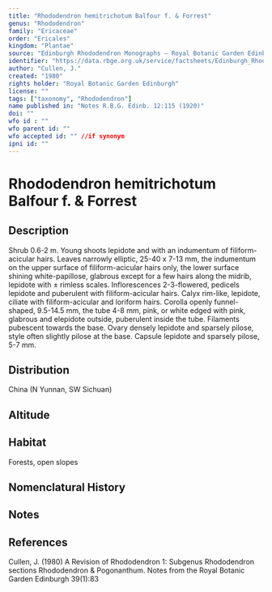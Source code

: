 ```yaml
---
title: "Rhododendron hemitrichotum Balfour f. & Forrest"
genus: "Rhododendron"
family: "Ericaceae"
order: "Ericales"
kingdom: "Plantae"
source: "Edinburgh Rhododendron Monographs – Royal Botanic Garden Edinburgh"
identifier: "https://data.rbge.org.uk/service/factsheets/Edinburgh_Rhododendron_Monographs.xhtml"
author: "Cullen, J."
created: "1980"
rights holder: "Royal Botanic Garden Edinburgh"
license: ""
tags: ["taxonomy", "Rhododendron"]
name published in: "Notes R.B.G. Edinb. 12:115 (1920)"
doi: ""
wfo id : ""
wfo parent id: ""
wfo accepted id: "" //if synonym                      
ipni id: ""
---
```


                       

# Rhododendron hemitrichotum Balfour f. & Forrest

## Description
Shrub 0.6-2 m. Young shoots lepidote and with an indumentum of filiform-acicular hairs. Leaves narrowly elliptic, 25-40 x 7-13 mm, the indumentum on the upper surface of filiform-acicular hairs only, the lower surface shining white-papillose, glabrous except for a few hairs along the midrib, lepidote with ± rimless scales. Inflorescences 2-3-flowered, pedicels lepidote and puberulent with filiform-acicular hairs. Calyx rim-like, lepidote, ciliate with filiform-acicular and loriform hairs. Corolla openly funnel-shaped, 9.5-14.5 mm, the tube 4-8 mm, pink, or white edged with pink, glabrous and elepidote outside, puberulent inside the tube. Filaments pubescent towards the base. Ovary densely lepidote and sparsely pilose, style often slightly pilose at the base. Capsule lepidote and sparsely pilose, 5-7 mm.

## Distribution
China (N Yunnan, SW Sichuan)

## Altitude


## Habitat
Forests, open slopes

## Nomenclatural History

                       
## Notes


## References

Cullen, J. (1980) A Revision of Rhododendron 1: Subgenus Rhododendron sections Rhododendron & Pogonanthum. Notes from the Royal Botanic Garden Edinburgh 39(1):83
